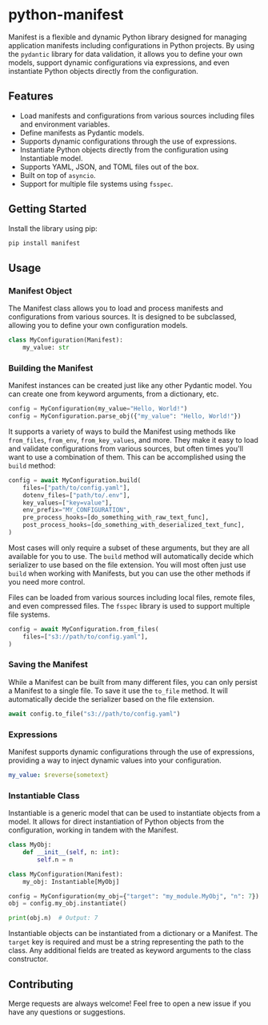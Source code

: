 # python-manifest

Manifest is a flexible and dynamic Python library designed for managing application manifests including configurations in Python projects. By using the `pydantic` library for data validation, it allows you to define your own models, support dynamic configurations via expressions, and even instantiate Python objects directly from the configuration.

## Features

- Load manifests and configurations from various sources including files and environment variables.
- Define manifests as Pydantic models.
- Supports dynamic configurations through the use of expressions.
- Instantiate Python objects directly from the configuration using Instantiable model.
- Supports YAML, JSON, and TOML files out of the box.
- Built on top of `asyncio`.
- Support for multiple file systems using `fsspec`.

## Getting Started

Install the library using pip:

```bash
pip install manifest
```

## Usage

### Manifest Object

The Manifest class allows you to load and process manifests and configurations from various sources. It is designed to be subclassed, allowing you to define your own configuration models.

```python
class MyConfiguration(Manifest):
    my_value: str
```

### Building the Manifest

Manifest instances can be created just like any other Pydantic model. You can create one from keyword arguments, from a dictionary, etc.

```python
config = MyConfiguration(my_value="Hello, World!")
config = MyConfiguration.parse_obj({"my_value": "Hello, World!"})
```

It supports a variety of ways to build the Manifest using methods like `from_files`, `from_env`, `from_key_values`, and more. They make it easy
to load and validate configurations from various sources, but often times you'll want to use a combination of them. This can be accomplished using the `build` method:

```python
config = await MyConfiguration.build(
    files=["path/to/config.yaml"],
    dotenv_files=["path/to/.env"],
    key_values=["key=value"],
    env_prefix="MY_CONFIGURATION",
    pre_process_hooks=[do_something_with_raw_text_func],
    post_process_hooks=[do_something_with_deserialized_text_func],
)
```

Most cases will only require a subset of these arguments, but they are all available for you to use. The `build` method will automatically decide which serializer to use based on the file extension. You will most often just use `build` when working with Manifests, but you can use the other methods if you need more control.

Files can be loaded from various sources including local files, remote files, and even compressed files. The `fsspec` library is used to support multiple file systems.

```python
config = await MyConfiguration.from_files(
    files=["s3://path/to/config.yaml"],
)
```

### Saving the Manifest

While a Manifest can be built from many different files, you can only persist a Manifest to a single file. To save it use the `to_file` method. It will automatically decide the serializer based on the file extension.

```python
await config.to_file("s3://path/to/config.yaml")
```

### Expressions

Manifest supports dynamic configurations through the use of expressions, providing a way to inject dynamic values into your configuration.

```yaml
my_value: $reverse{sometext}
```

### Instantiable Class

Instantiable is a generic model that can be used to instantiate objects from a model. It allows for direct instantiation of Python objects from the configuration, working in tandem with the Manifest.

```python
class MyObj:
    def __init__(self, n: int):
        self.n = n

class MyConfiguration(Manifest):
    my_obj: Instantiable[MyObj]

config = MyConfiguration(my_obj={"target": "my_module.MyObj", "n": 7})
obj = config.my_obj.instantiate()

print(obj.n)  # Output: 7
```

Instantiable objects can be instantiated from a dictionary or a Manifest. The `target` key is required and must be a string representing the path to the class. Any additional fields are treated as keyword arguments to the class constructor.


## Contributing
Merge requests are always welcome! Feel free to open a new issue if you have any questions or suggestions.